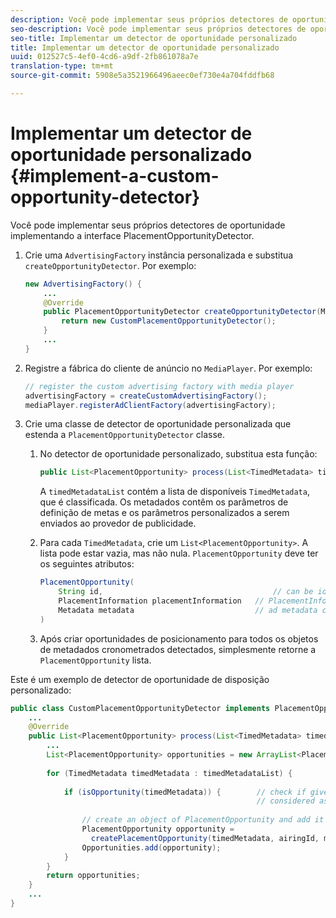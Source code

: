 ```yaml
---
description: Você pode implementar seus próprios detectores de oportunidade implementando a interface PlacementOpportunityDetector.
seo-description: Você pode implementar seus próprios detectores de oportunidade implementando a interface PlacementOpportunityDetector.
seo-title: Implementar um detector de oportunidade personalizado
title: Implementar um detector de oportunidade personalizado
uuid: 012527c5-4ef0-4cd6-a9df-2fb861078a7e
translation-type: tm+mt
source-git-commit: 5908e5a3521966496aeec0ef730e4a704fddfb68

---
```



# Implementar um detector de oportunidade personalizado {#implement-a-custom-opportunity-detector}

Você pode implementar seus próprios detectores de oportunidade implementando a interface PlacementOpportunityDetector.

1. Crie uma `AdvertisingFactory` instância personalizada e substitua `createOpportunityDetector`. Por exemplo:

   ```java
   new AdvertisingFactory() { 
       ... 
       @Override 
       public PlacementOpportunityDetector createOpportunityDetector(MediaPlayerItem item) { 
           return new CustomPlacementOpportunityDetector(); 
       } 
       ... 
   }
   ```

1. Registre a fábrica do cliente de anúncio no `MediaPlayer`. Por exemplo:

   ```java
   // register the custom advertising factory with media player 
   advertisingFactory = createCustomAdvertisingFactory(); 
   mediaPlayer.registerAdClientFactory(advertisingFactory);
   ```

1. Crie uma classe de detector de oportunidade personalizada que estenda a `PlacementOpportunityDetector` classe.
   1. No detector de oportunidade personalizado, substitua esta função:

      ```java
      public List<PlacementOpportunity> process(List<TimedMetadata> timedMetadataList, Metadata metadata)
      ```

      A `timedMetadataList` contém a lista de disponíveis `TimedMetadata`, que é classificada. Os metadados contêm os parâmetros de definição de metas e os parâmetros personalizados a serem enviados ao provedor de publicidade.

   1. Para cada `TimedMetadata`, crie um `List<PlacementOpportunity>`. A lista pode estar vazia, mas não nula. `PlacementOpportunity` deve ter os seguintes atributos:

      ```java
      PlacementOpportunity( 
          String id,                                      // can be id from timedMetadata 
          PlacementInformation placementInformation   // PlacementInformation object containing Type, time, duration 
          Metadata metadata                           // ad metadata containing targeting params sent to the ad provider 
      )
      ```

   1. Após criar oportunidades de posicionamento para todos os objetos de metadados cronometrados detectados, simplesmente retorne a `PlacementOpportunity` lista.

Este é um exemplo de detector de oportunidade de disposição personalizado:

```java
public class CustomPlacementOpportunityDetector implements PlacementOpportunityDetector { 
    ... 
    @Override 
    public List<PlacementOpportunity> process(List<TimedMetadata> timedMetadataList, Metadata metadata) { 
        ... 
        List<PlacementOpportunity> opportunities = new ArrayList<PlacementOpportunity>(); 
 
        for (TimedMetadata timedMetadata : timedMetadataList) { 
 
            if (isOpportunity(timedMetadata)) {        // check if given timedMetadata should be  
                                                       // considered as an opportunity 
 
                // create an object of PlacementOpportunity and add it to the opportunities list 
                PlacementOpportunity opportunity =  
                  createPlacementOpportunity(timedMetadata, airingId, metadata); 
                Opportunities.add(opportunity); 
            } 
        } 
        return opportunities; 
    }    
    ... 
} 
```


